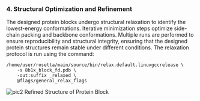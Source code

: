 ### 4. Structural Optimization and Refinement
The designed protein blocks undergo structural relaxation to identify the lowest-energy conformations. Iterative minimization steps optimize side-chain packing and backbone conformations. Multiple runs are performed to ensure reproducibility and structural integrity, ensuring that the designed protein structures remain stable under different conditions. The relaxation protocol is run using the command:
```
/home/user/rosetta/main/source/bin/relax.default.linuxgccrelease \
    -s 8b1x_block_fd.pdb \
    -out:suffix _relaxed \
    @flags/general_relax_flags
```


![pic2](https://github.com/user-attachments/assets/4da9bb32-d74c-4362-b701-2748edaa75dd)
Refined Structure of Protein Block
